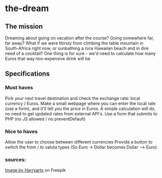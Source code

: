 # the-dream

## The mission

Dreaming about going on vacation after the course? Going somewhere far, far away? What if we were thirsty from climbing the table mountain in South-Africa right now, or sunbathing a nice Hawaiian beach and in dire need of a cocktail? One thing is for sure - we'd need to calculate how many Euros that way-too-expensive drink will be

## Specifications
### Must haves
Pick your next travel destination and check the exchange rate: local currency / Euros.
Make a small webpage where you can enter the local rate (use a form), and it'll tell you the price in Euros. A simple calculation will do, no need to get updated rates from external API's.
Use a form that submits to PHP (no JS allowed / no preventDefault)

### Nice to haves
Allow the user to choose between different currencies
Provide a button to switch the from / to valuta types (So Euro -> Dollar becomes Dollar --> Euro)

### sources: 
<a href="https://www.freepik.com/free-vector/modern-world-map-background_1102658.htm#query=transparant%20world%20map&position=39&from_view=search&track=ais&uuid=4b38c991-c0f1-4096-b175-38316b3f158a">Image by Harryarts</a> on Freepik